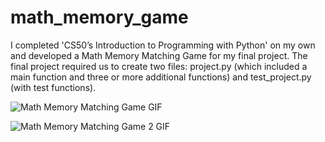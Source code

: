 # math_memory_game
I completed 'CS50’s Introduction to Programming with Python' on my own and developed a Math Memory Matching Game for my final project.
The final project required us to create two files: project.py (which included a main function and three or more additional functions) and test_project.py (with test functions).


![Math Memory Matching Game GIF](https://i.giphy.com/media/v1.Y2lkPTc5MGI3NjExdHBtdXF3c2Q1YnBnb2N2dGN1dm16MnM2dzljbWlkbjk0Y253dTI5NCZlcD12MV9pbnRlcm5hbF9naWZfYnlfaWQmY3Q9Zw/UC1QUj8GTCO1sPON4R/giphy.gif)


![Math Memory Matching Game 2 GIF](https://i.giphy.com/media/v1.Y2lkPTc5MGI3NjExOHB1a3Q1eHBxOTdibnhrdmZxcTMyOGd1Z2N1YWFsOXQ1Z3gwYjFjMiZlcD12MV9pbnRlcm5hbF9naWZfYnlfaWQmY3Q9Zw/HxCuP9JlCkHZ8ZXJMr/giphy.gif)
